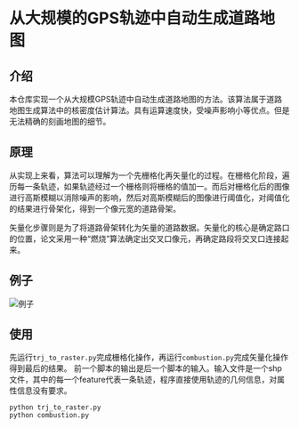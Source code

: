 # 从大规模的GPS轨迹中自动生成道路地图

## 介绍

本仓库实现一个从大规模GPS轨迹中自动生成道路地图的方法。该算法属于道路地图生成算法中的核密度估计算法。具有运算速度快，受噪声影响小等优点。但是无法精确的刻画地图的细节。


## 原理

从实现上来看，算法可以理解为一个先栅格化再矢量化的过程。在栅格化阶段，遍历每一条轨迹，如果轨迹经过一个栅格则将栅格的值加一。而后对栅格化后的图像进行高斯模糊以消除噪声的影响，然后对高斯模糊后的图像进行阈值化，对阈值化的结果进行骨架化，得到一个像元宽的道路骨架。

矢量化步骤则是为了将道路骨架转化为矢量的道路数据。矢量化的核心是确定路口的位置，论文采用一种“燃烧”算法确定出交叉口像元，再确定路段将交叉口连接起来。

## 例子

![例子]()


## 使用

先运行`trj_to_raster.py`完成栅格化操作，再运行`combustion.py`完成矢量化操作得到最后的结果。
前一个脚本的输出是后一个脚本的输入。输入文件是一个shp文件，其中的每一个feature代表一条轨迹，程序直接使用轨迹的几何信息，对属性信息没有要求。

```
python trj_to_raster.py
python combustion.py
```
